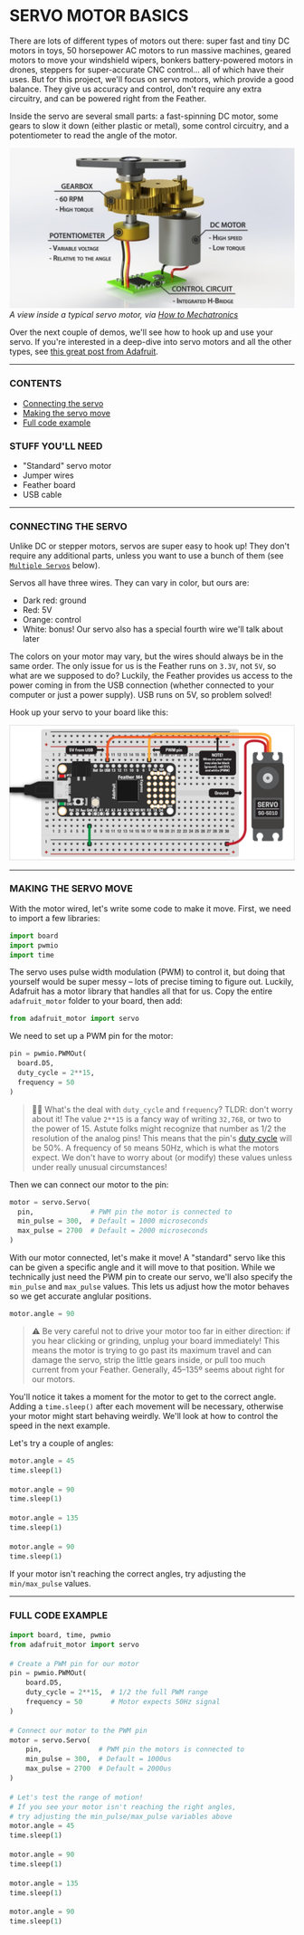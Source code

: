 # SERVO MOTOR BASICS

There are lots of different types of motors out there: super fast and tiny DC motors in toys, 50 horsepower AC motors to run massive machines, geared motors to move your windshield wipers, bonkers battery-powered motors in drones, steppers for super-accurate CNC control... all of which have their uses. But for this project, we'll focus on servo motors, which provide a good balance. They give us accuracy and control, don't require any extra circuitry, and can be powered right from the Feather.

Inside the servo are several small parts: a fast-spinning DC motor, some gears to slow it down (either plastic or metal), some control circuitry, and a potentiometer to read the angle of the motor.

![](Images/InsideServo.jpg)
*A view inside a typical servo motor, via [How to Mechatronics](https://howtomechatronics.com/how-it-works/how-servo-motors-work-how-to-control-servos-using-arduino)*

Over the next couple of demos, we'll see how to hook up and use your servo. If you're interested in a deep-dive into servo motors and all the other types, see [this great post from Adafruit](https://learn.adafruit.com/adafruit-motor-selection-guide).

***

### CONTENTS  

* [Connecting the servo](#connecting-the-servo)  
* [Making the servo move](#making-the-servo-move)  
* [Full code example](#full-code-example)  

### STUFF YOU'LL NEED  

* "Standard" servo motor  
* Jumper wires  
* Feather board  
* USB cable  

***

### CONNECTING THE SERVO  
Unlike DC or stepper motors, servos are super easy to hook up! They don't require any additional parts, unless you want to use a bunch of them (see [`Multiple Servos`](#multiple-servos) below).

Servos all have three wires. They can vary in color, but ours are:  

* Dark red: ground  
* Red: 5V  
* Orange: control  
* White: bonus! Our servo also has a special fourth wire we'll talk about later  

The colors on your motor may vary, but the wires should always be in the same order. The only issue for us is the Feather runs on `3.3V`, not `5V`, so what are we supposed to do? Luckily, the Feather provides us access to the power coming in from the USB connection (whether connected to your computer or just a power supply). USB runs on 5V, so problem solved!

Hook up your servo to your board like this:  

![](Images/Servo.png)  

***

### MAKING THE SERVO MOVE  
With the motor wired, let's write some code to make it move. First, we need to import a few libraries:

```python
import board
import pwmio
import time
```

The servo uses pulse width modulation (PWM) to control it, but doing that yourself would be super messy – lots of precise timing to figure out. Luckily, Adafruit has a motor library that handles all that for us. Copy the entire `adafruit_motor` folder to your board, then add:

```python
from adafruit_motor import servo
```

We need to set up a PWM pin for the motor:

```python
pin = pwmio.PWMOut(
  board.D5, 
  duty_cycle = 2**15, 
  frequency = 50
)
```

> 🙋‍♀️ What's the deal with `duty_cycle` and `frequency`? TLDR: don't worry about it! The value `2**15` is a fancy way of writing `32,768`, or two to the power of 15. Astute folks might recognize that number as 1/2 the resolution of the analog pins! This means that the pin's [duty cycle](https://en.wikipedia.org/wiki/Duty_cycle) will be 50%. A frequency of `50` means 50Hz, which is what the motors expect. We don't have to worry about (or modify) these values unless under really unusual circumstances!

Then we can connect our motor to the pin:

```python
motor = servo.Servo(
  pin,              # PWM pin the motor is connected to
  min_pulse = 300,  # Default = 1000 microseconds
  max_pulse = 2700  # Default = 2000 microseconds
)
```

With our motor connected, let's make it move! A "standard" servo like this can be given a specific angle and it will move to that position. While we technically just need the PWM pin to create our servo, we'll also specify the `min_pulse` and `max_pulse` values. This lets us adjust how the motor behaves so we get accurate anglular positions.

```python
motor.angle = 90
```

> ⚠️ Be very careful not to drive your motor too far in either direction: if you hear clicking or grinding, unplug your board immediately! This means the motor is trying to go past its maximum travel and can damage the servo, strip the little gears inside, or pull too much current from your Feather. Generally, 45–135º seems about right for our motors.

You'll notice it takes a moment for the motor to get to the correct angle. Adding a `time.sleep()` after each movement will be necessary, otherwise your motor might start behaving weirdly. We'll look at how to control the speed in the next example.

Let's try a couple of angles:  
```python
motor.angle = 45
time.sleep(1)

motor.angle = 90
time.sleep(1)

motor.angle = 135
time.sleep(1)

motor.angle = 90
time.sleep(1)
```

If your motor isn't reaching the correct angles, try adjusting the `min/max_pulse` values.

***

### FULL CODE EXAMPLE  

```python
import board, time, pwmio
from adafruit_motor import servo

# Create a PWM pin for our motor
pin = pwmio.PWMOut(
    board.D5,
    duty_cycle = 2**15,  # 1/2 the full PWM range
    frequency = 50       # Motor expects 50Hz signal
)

# Connect our motor to the PWM pin
motor = servo.Servo(
    pin,              # PWM pin the motors is connected to
    min_pulse = 300,  # Default = 1000us 
    max_pulse = 2700  # Default = 2000us
)

# Let's test the range of motion!
# If you see your motor isn't reaching the right angles,
# try adjusting the min_pulse/max_pulse variables above
motor.angle = 45
time.sleep(1)

motor.angle = 90
time.sleep(1)

motor.angle = 135
time.sleep(1)

motor.angle = 90
time.sleep(1)
```

